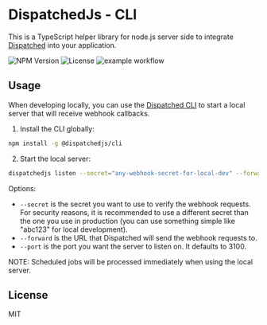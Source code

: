 # DispatchedJs - CLI

This is a TypeScript helper library for node.js server side to integrate [Dispatched](https://dispatched.dev) into your application.

![NPM Version](https://img.shields.io/npm/v/%40dispatchedjs%2Fcli?style=flat) ![License](https://img.shields.io/npm/l/%40dispatchedjs%2Fcli?style=flat) ![example workflow](https://github.com/dispatched-dev/dispatchedjs-cli/actions/workflows/main.yml/badge.svg)

## Usage

When developing locally, you can use the [Dispatched CLI](https://github.com/dispatched-dev/dispatchedjs-cli) to start a local server that will receive webhook callbacks.

1. Install the CLI globally:

```bash
npm install -g @dispatchedjs/cli
```

2. Start the local server:

```bash
dispatchedjs listen --secret="any-webhook-secret-for-local-dev" --forward="http://localhost:3000/path/to/webhook/endpoint" --port=3000
```

Options:

- `--secret` is the secret you want to use to verify the webhook requests. For security reasons, it is recommended to use a different secret than the one you use in production (you can use something simple like "abc123" for local development).
- `--forward` is the URL that Dispatched will send the webhook requests to.
- `--port` is the port you want the server to listen on. It defaults to 3100.

NOTE: Scheduled jobs will be processed immediately when using the local server.

## License

MIT
